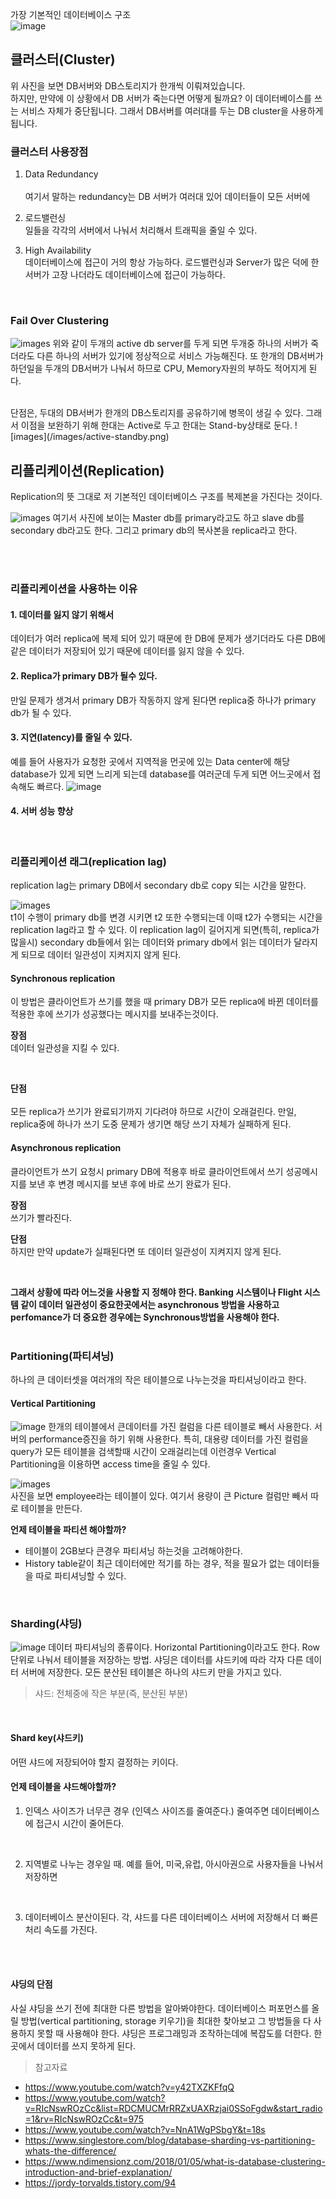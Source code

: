 가장 기본적인 데이터베이스 구조   
![image](/images/normal.png)<br>


## 클러스터(Cluster)
위 사진을 보면 DB서버와 DB스토리지가 한개씩 이뤄져있습니다.   
하지만, 만약에 이 상황에서 DB 서버가 죽는다면 어떻게 될까요? 이 데이터베이스를 쓰는 서비스 자체가 중단됩니다. 그래서 DB서버를 여러대를 두는 DB cluster을 사용하게 됩니다.
<br>

### 클러스터 사용장점
1. Data Redundancy<br>  
여기서 말하는 redundancy는 DB 서버가 여러대 있어 데이터들이 모든 서버에 

2. 로드밸런싱<br>
일들을 각각의 서버에서 나눠서 처리해서 트래픽을 줄일 수 있다. 

3. High Availability<br>
데이터베이스에 접근이 거의 항상 가능하다. 로드밸런싱과 Server가 많은 덕에 한 서버가 고장 나더라도 데이터베이스에 접근이 가능하다.  
<br>

### Fail Over Clustering 
![images](/images/active-active.png)
위와 같이 두개의 active db server를 두게 되면 두개중 하나의 서버가 죽더라도 다른 하나의 서버가 있기에 정상적으로 서비스 가능해진다. 또 한개의 DB서버가 하던일을 두개의 DB서버가 나눠서 하므로 CPU, Memory자원의 부하도 적어지게 된다.

<br>
단점은, 두대의 DB서버가 한개의 DB스토리지를 공유하기에 병목이 생길 수 있다. 
그래서 이점을 보완하기 위해 한대는 Active로 두고 한대는 Stand-by상태로 둔다. 
![images](/images/active-standby.png)

<br>

## 리플리케이션(Replication)
Replication의 뜻 그대로 저 기본적인 데이터베이스 구조를 복제본을 가진다는 것이다. 
<br>

![images](/images/replication.png)
여기서 사진에 보이는 Master db를 primary라고도 하고 slave db를 secondary db라고도 한다. 그리고 primary db의 복사본을 replica라고 한다. 

<br>
<br>

### 리플리케이션을 사용하는 이유

#### 1. 데이터를 잃지 않기 위해서
데이터가 여러 replica에 복제 되어 있기 때문에 한 DB에 문제가 생기더라도 다른 DB에 같은 데이터가 저장되어 있기 때문에 데이터를 잃지 않을 수 있다.

#### 2. Replica가 primary DB가 될수 있다. 
만일 문제가 생겨서 primary DB가 작동하지 않게 된다면 replica중 하나가 primary db가 될 수 있다.

#### 3. 지연(latency)를 줄일 수 있다.
예를 들어 사용자가 요청한 곳에서 지역적을 먼곳에 있는 Data center에 해당 database가 있게 되면 느리게 되는데 database를 여러군데 두게 되면 어느곳에서 접속해도 빠르다.
![image](/images/replicationLatency.png)

#### 4. 서버 성능 향상

<br>

### 리플리케이션 래그(replication lag)
replication lag는 primary DB에서 secondary db로 copy 되는 시간을 말한다. 

![images](/images/replicationLag.png)  
t1이 수행이 primary db를 변경 시키면 t2 또한 수행되는데 이때 t2가 수행되는 시간을 replication lag라고 할 수 있다. 
이 replication lag이 길어지게 되면(특히, replica가 많을시) secondary db들에서 읽는 데이터와 primary db에서 읽는 데이터가 달라지게 되므로 데이터 일관성이 지켜지지 않게 된다. 
<br>

#### Synchronous replication
이 방법은 클라이언트가 쓰기를 했을 때 primary DB가 모든 replica에 바뀐 데이터를 적용한 후에 쓰기가 성공했다는 메시지를 보내주는것이다. 

__장점__<br>
데이터 일관성을 지킬 수 있다.

<br>

__단점__<br>  
모든 replica가 쓰기가 완료되기까지 기다려야 하므로 시간이 오래걸린다. 만일, replica중에 하나가 쓰기 도중 문제가 생기면 해당 쓰기 자체가 실패하게 된다. 

#### Asynchronous replication
클라이언트가 쓰기 요청시 primary DB에 적용후 바로 클라이언트에서 쓰기 성공메시지를 보낸 후 변경 메시지를 보낸 후에 바로 쓰기 완료가 된다. 

__장점__<br>
쓰기가 빨라진다.
<br>

__단점__<br>
하지만 만약 update가 실패된다면 또 데이터 일관성이 지켜지지 않게 된다. 

<br>

__그래서 상황에 따라 어느것을 사용할 지 정해야 한다. Banking 시스템이나 Flight 시스템 같이 데이터 일관성이 중요한곳에서는 asynchronous 방법을 사용하고 perfomance가 더 중요한 경우에는 Synchronous방법을 사용해야 한다.__ 
<br>
<br>

### Partitioning(파티셔닝)
하나의 큰 데이터셋을 여러개의 작은 테이블으로 나누는것을 파티셔닝이라고 한다. 
<br>

#### Vertical Partitioning
![image](/images/verticalPartitioning.png)
한개의 테이블에서 큰데이터를 가진 컬럼을 다른 테이블로 빼서 사용한다. 서버의 performance증진을 하기 위해 사용한다. 특히, 대용량 데이터를 가진 컬럼을 query가 모든 테이블을 검색할때 시간이 오래걸리는데 이런경우 Vertical Partitioning을 이용하면 access time을 줄일 수 있다.<br>  

![images](/images/partitioning.png)<br>
사진을 보면 employee라는 테이블이 있다. 여기서 용량이 큰 Picture 컬럼만 빼서 따로 테이블을 만든다. 
<br>

__언제 테이블을 파티션 해야할까?__ <br>
- 테이블이 2GB보다 큰경우 파티셔닝 하는것을 고려해야한다.
- History table같이 최근 데이터에만 적기를 하는 경우, 적을 필요가 없는  데이터들을 따로 파티셔닝할 수 있다.
<br>

### Sharding(샤딩)
![image](/images/shading.png)
데이터 파티셔닝의 종류이다. Horizontal Partitioning이라고도 한다. Row 단위로 나눠서 테이블을 저장하는 방법.
샤딩은 데이터를 샤드키에 따라 각자 다른 데이터 서버에 저장한다. 모든 분산된 테이블은 하나의 샤드키 만을 가지고 있다. 

> 샤드: 전체중에 작은 부분(즉, 분산된 부분)
<br>

#### Shard key(샤드키)
어떤 샤드에 저장되어야 할지 결정하는 키이다. 
<br>

#### 언제 테이블을 샤드해야할까?
1. 인덱스 사이즈가 너무큰 경우 (인덱스 사이즈를 줄여준다.) 줄여주면 데이터베이스에 접근시 시간이 줄어든다.
<br>

2. 지역별로 나누는 경우일 때. 예를 들어, 미국,유럽, 아시아권으로 사용자들을 나눠서 저장하면 
<br>

3. 데이터베이스 분산이된다. 각, 샤드를 다른 데이터베이스 서버에 저장해서 더 빠른 처리 속도를 가진다.
<br>
<br>

#### 샤딩의 단점
사실 샤딩을 쓰기 전에 최대한 다른 방법을 알아봐야한다. 데이터베이스 퍼포먼스를 올릴 방법(vertical partitioning, storage 키우기)을 최대한 찾아보고 그 방법들을 다 사용하지 못할 때 사용해야 한다. 샤딩은 프로그래밍과 조작하는데에 복잡도를 더한다. 한곳에서 데이터를 쓰지 못하게 된다. 



> 참고자료
- https://www.youtube.com/watch?v=y42TXZKFfqQ
- https://www.youtube.com/watch?v=RIcNswROzCc&list=RDCMUCMrRRZxUAXRzjai0SSoFgdw&start_radio=1&rv=RIcNswROzCc&t=975
- https://www.youtube.com/watch?v=NnA1WgPSbgY&t=18s
- https://www.singlestore.com/blog/database-sharding-vs-partitioning-whats-the-difference/
- https://www.ndimensionz.com/2018/01/05/what-is-database-clustering-introduction-and-brief-explanation/
- https://jordy-torvalds.tistory.com/94

